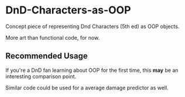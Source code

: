 # DnD-Characters-as-OOP
Concept piece of representing Dnd Characters (5th ed) as OOP objects. 

More art than functional code, for now. 

## Recommended Usage

If you're a DnD fan learning about OOP for the first time, this **may** be an interesting comparison point. 

Similar code could be used for a average damage predictor as well. 

